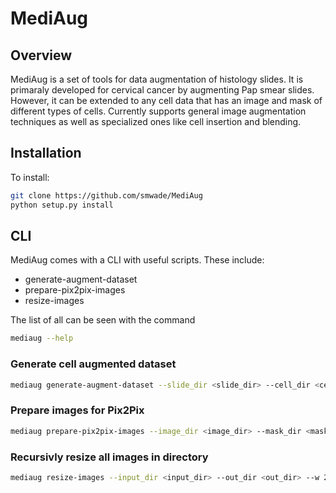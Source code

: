 # MediAug

## Overview

MediAug is a set of tools for data augmentation of histology
slides. It is primaraly developed for cervical cancer by
augmenting Pap smear slides. However, it can be extended to
any cell data that has an image and mask of different types of
cells. Currently supports general image augmentation techniques
as well as specialized ones like cell insertion and blending.

## Installation

To install:

```bash
git clone https://github.com/smwade/MediAug
python setup.py install
```

## CLI

MediAug comes with a CLI with useful scripts. These include:

* generate-augment-dataset
* prepare-pix2pix-images
* resize-images

The list of all can be seen with the command

```bash
mediaug --help
```

### Generate cell augmented dataset

```bash
mediaug generate-augment-dataset --slide_dir <slide_dir> --cell_dir <cell_dir> --out_dir <out_dir> --num 1000 --max_cells <10>
```

### Prepare images for Pix2Pix

```bash
mediaug prepare-pix2pix-images --image_dir <image_dir> --mask_dir <mask_dir> --out_dir <out_dir> --split_ratio <split_ratio>
```

### Recursivly resize all images in directory

```bash
mediaug resize-images --input_dir <input_dir> --out_dir <out_dir> --w 256 --height 256
```
